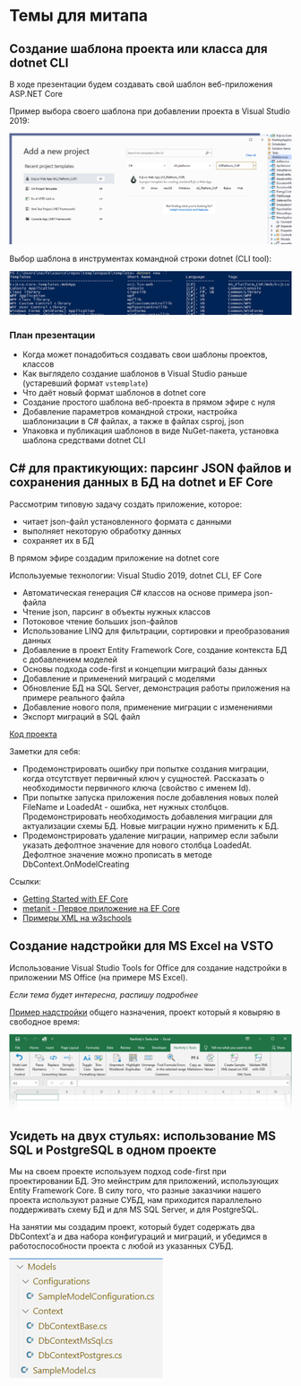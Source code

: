 # Темы для митапа

## Создание шаблона проекта или класса для dotnet CLI

В ходе презентации будем создавать свой шаблон веб-приложения ASP.NET Core

Пример выбора своего шаблона при добавлении проекта в Visual Studio 2019:

<img src='2020-12-18-18-10-43.png' alt='Выбор шаблона в Visual Studio' width='800'>

Выбор шаблона в инструментах командной строки dotnet (CLI tool):

<img src='2020-12-18-18-14-17.png' alt='Выбор шаблона в dotnet CLI' width='800'>

### План презентации

* Когда может понадобиться создавать свои шаблоны проектов, классов
* Как выглядело создание шаблонов в Visual Studio раньше (устаревший формат `vstemplate`)
* Что даёт новый формат шаблонов в dotnet core
* Создание простого шаблона веб-проекта в прямом эфире с нуля
* Добавление параметров командной строки, настройка шаблонизации в C# файлах, а также в файлах csproj, json
* Упаковка и публикация шаблонов в виде NuGet-пакета, установка шаблона средствами dotnet CLI

## C# для практикующих: парсинг JSON файлов и сохранения данных в БД на dotnet и EF Core

Рассмотрим типовую задачу создать приложение, которое:
* читает json-файл установленного формата с данными
* выполняет некоторую обработку данных
* сохраняет их в БД

В прямом эфире создадим приложение на dotnet core

Используемые технологии: Visual Studio 2019, dotnet CLI, EF Core

* Автоматическая генерация C# классов на основе примера json-файла
* Чтение json, парсинг в объекты нужных классов
* Потоковое чтение больших json-файлов
* Использование LINQ для фильтрации, сортировки и преобразования данных
* Добавление в проект Entity Framework Core, создание контекста БД с добавлением моделей
* Основы подхода code-first и концепции миграций базы данных
* Добавление и применений миграций с моделями
* Обновление БД на SQL Server, демонстрация работы приложения на примере реального файла
* Добавление нового поля, применение миграции с изменениями
* Экспорт миграций в SQL файл

[Код проекта](https://github.com/navferty/DeserializationSample)

Заметки для себя:
* Продемонстрировать ошибку при попытке создания миграции, когда отсутствует первичный ключ у сущностей.
Рассказать о необходимости первичного ключа (свойство с именем Id).
* При попытке запуска приложения после добавления новых полей FileName и LoadedAt - ошибка, нет нужных столбцов.
Продемонстрировать необходимость добавления миграции для актуализации схемы БД. Новые миграции нужно применить к БД.
* Продемонстрировать удаление миграции, например если забыли указать дефолтное значение для нового столбца LoadedAt.
Дефолтное значение можно прописать в методе DbContext.OnModelCreating

Ссылки:
* [Getting Started with EF Core](https://docs.microsoft.com/en-us/ef/core/get-started/overview/first-app?tabs=netcore-cli)
* [metanit - Первое приложение на EF Core](https://metanit.com/sharp/entityframeworkcore/1.2.php)
* [Примеры XML на w3schools](https://www.w3schools.com/xml/xml_examples.asp)

## Создание надстройки для MS Excel на VSTO

Использование Visual Studio Tools for Office для создание надстройки в приложении MS Office (на примере MS Excel).

*Если тема будет интересна, распишу подробнее*

[Пример надстройки](https://github.com/navferty/NavfertyExcelAddIn) общего назначения, проект который я ковыряю в свободное время:

![Надстройка с кастомной лентой](https://github.com/navferty/NavfertyExcelAddIn/raw/master/images/NavfertyToolsRibbonEn.png)

## Усидеть на двух стульях: использование MS SQL и PostgreSQL в одном проекте

Мы на своем проекте используем подход code-first при проектировании БД. Это мейнстрим для приложений, использующих Entity Framework Core.
В силу того, что разные заказчики нашего проекта используют разные СУБД, нам приходится параллельно поддерживать схему БД и для MS SQL Server, и для PostgreSQL.

На занятии мы создадим проект, который будет содержать два DbContext'а и два набора конфигураций и миграций, и убедимся в работоспособности проекта с любой из указанных СУБД.

![Структура классов](2020-12-18-18-40-43.png)
